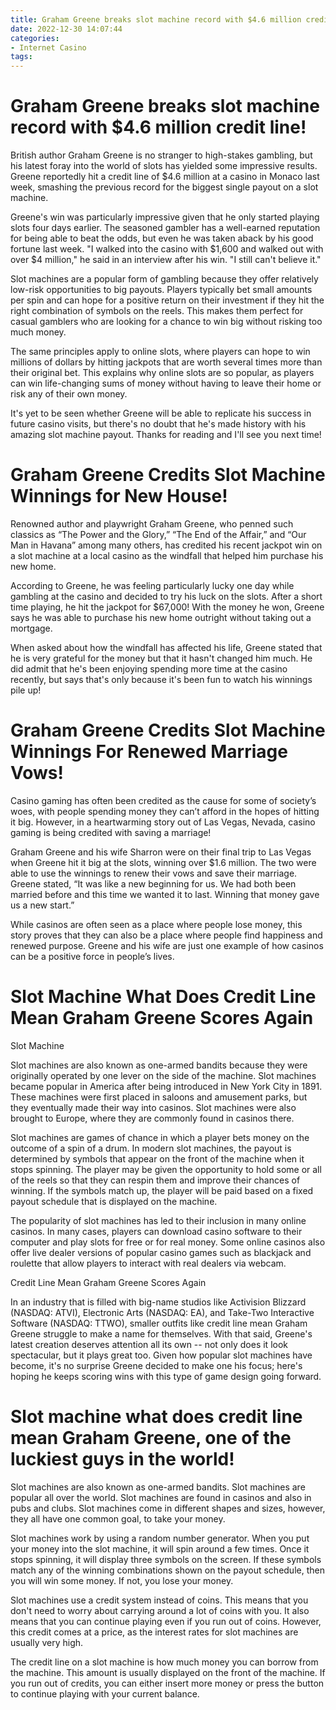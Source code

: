 ```yaml
---
title: Graham Greene breaks slot machine record with $4.6 million credit line!
date: 2022-12-30 14:07:44
categories:
- Internet Casino
tags:
---
```



#  Graham Greene breaks slot machine record with $4.6 million credit line!

British author Graham Greene is no stranger to high-stakes gambling, but his latest foray into the world of slots has yielded some impressive results. Greene reportedly hit a credit line of $4.6 million at a casino in Monaco last week, smashing the previous record for the biggest single payout on a slot machine.

Greene's win was particularly impressive given that he only started playing slots four days earlier. The seasoned gambler has a well-earned reputation for being able to beat the odds, but even he was taken aback by his good fortune last week. "I walked into the casino with $1,600 and walked out with over $4 million," he said in an interview after his win. "I still can't believe it."

Slot machines are a popular form of gambling because they offer relatively low-risk opportunities to big payouts. Players typically bet small amounts per spin and can hope for a positive return on their investment if they hit the right combination of symbols on the reels. This makes them perfect for casual gamblers who are looking for a chance to win big without risking too much money.

The same principles apply to online slots, where players can hope to win millions of dollars by hitting jackpots that are worth several times more than their original bet. This explains why online slots are so popular, as players can win life-changing sums of money without having to leave their home or risk any of their own money.

It's yet to be seen whether Greene will be able to replicate his success in future casino visits, but there's no doubt that he's made history with his amazing slot machine payout. Thanks for reading and I'll see you next time!

#  Graham Greene Credits Slot Machine Winnings for New House!

Renowned author and playwright Graham Greene, who penned such classics as “The Power and the Glory,” “The End of the Affair,” and “Our Man in Havana” among many others, has credited his recent jackpot win on a slot machine at a local casino as the windfall that helped him purchase his new home.

According to Greene, he was feeling particularly lucky one day while gambling at the casino and decided to try his luck on the slots. After a short time playing, he hit the jackpot for $67,000! With the money he won, Greene says he was able to purchase his new home outright without taking out a mortgage.

When asked about how the windfall has affected his life, Greene stated that he is very grateful for the money but that it hasn't changed him much. He did admit that he's been enjoying spending more time at the casino recently, but says that's only because it's been fun to watch his winnings pile up!

#  Graham Greene Credits Slot Machine Winnings For Renewed Marriage Vows!

Casino gaming has often been credited as the cause for some of society’s woes, with people spending money they can’t afford in the hopes of hitting it big. However, in a heartwarming story out of Las Vegas, Nevada, casino gaming is being credited with saving a marriage!

Graham Greene and his wife Sharron were on their final trip to Las Vegas when Greene hit it big at the slots, winning over $1.6 million. The two were able to use the winnings to renew their vows and save their marriage. Greene stated, “It was like a new beginning for us. We had both been married before and this time we wanted it to last. Winning that money gave us a new start.”

While casinos are often seen as a place where people lose money, this story proves that they can also be a place where people find happiness and renewed purpose. Greene and his wife are just one example of how casinos can be a positive force in people’s lives.

#  Slot Machine What Does Credit Line Mean Graham Greene Scores Again

Slot Machine

Slot machines are also known as one-armed bandits because they were originally operated by one lever on the side of the machine. Slot machines became popular in America after being introduced in New York City in 1891. These machines were first placed in saloons and amusement parks, but they eventually made their way into casinos. Slot machines were also brought to Europe, where they are commonly found in casinos there.

Slot machines are games of chance in which a player bets money on the outcome of a spin of a drum. In modern slot machines, the payout is determined by symbols that appear on the front of the machine when it stops spinning. The player may be given the opportunity to hold some or all of the reels so that they can respin them and improve their chances of winning. If the symbols match up, the player will be paid based on a fixed payout schedule that is displayed on the machine.

The popularity of slot machines has led to their inclusion in many online casinos. In many cases, players can download casino software to their computer and play slots for free or for real money. Some online casinos also offer live dealer versions of popular casino games such as blackjack and roulette that allow players to interact with real dealers via webcam.

Credit Line Mean
Graham Greene Scores Again

In an industry that is filled with big-name studios like Activision Blizzard (NASDAQ: ATVI), Electronic Arts (NASDAQ: EA), and Take-Two Interactive Software (NASDAQ: TTWO), smaller outfits like credit line mean Graham Greene struggle to make a name for themselves. With that said, Greene's latest creation deserves attention all its own -- not only does it look spectacular, but it plays great too. Given how popular slot machines have become, it's no surprise Greene decided to make one his focus; here's hoping he keeps scoring wins with this type of game design going forward.

#  Slot machine what does credit line mean Graham Greene, one of the luckiest guys in the world!

Slot machines are also known as one-armed bandits. Slot machines are popular all over the world. Slot machines are found in casinos and also in pubs and clubs. Slot machines come in different shapes and sizes, however, they all have one common goal, to take your money.

Slot machines work by using a random number generator. When you put your money into the slot machine, it will spin around a few times. Once it stops spinning, it will display three symbols on the screen. If these symbols match any of the winning combinations shown on the payout schedule, then you will win some money. If not, you lose your money.

Slot machines use a credit system instead of coins. This means that you don't need to worry about carrying around a lot of coins with you. It also means that you can continue playing even if you run out of coins. However, this credit comes at a price, as the interest rates for slot machines are usually very high.

The credit line on a slot machine is how much money you can borrow from the machine. This amount is usually displayed on the front of the machine. If you run out of credits, you can either insert more money or press the button to continue playing with your current balance.